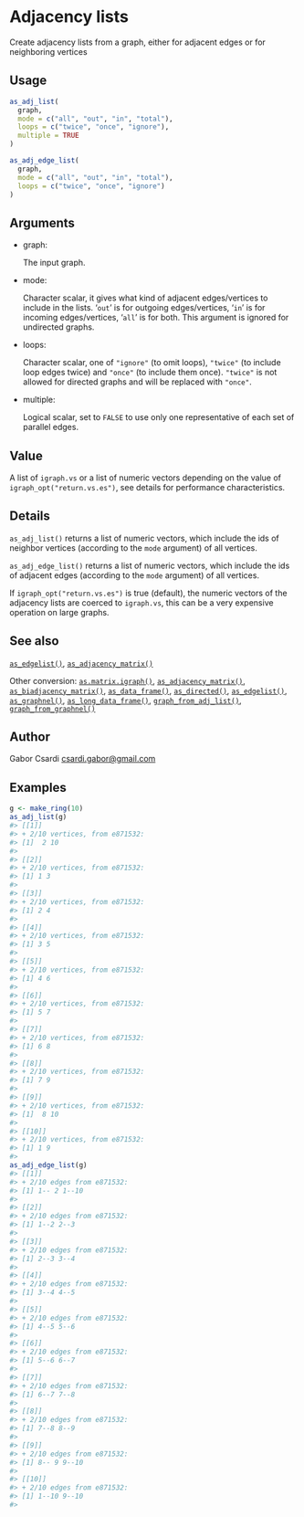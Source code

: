 # Adjacency lists

Create adjacency lists from a graph, either for adjacent edges or for
neighboring vertices

## Usage

``` r
as_adj_list(
  graph,
  mode = c("all", "out", "in", "total"),
  loops = c("twice", "once", "ignore"),
  multiple = TRUE
)

as_adj_edge_list(
  graph,
  mode = c("all", "out", "in", "total"),
  loops = c("twice", "once", "ignore")
)
```

## Arguments

- graph:

  The input graph.

- mode:

  Character scalar, it gives what kind of adjacent edges/vertices to
  include in the lists. ‘`out`’ is for outgoing edges/vertices, ‘`in`’
  is for incoming edges/vertices, ‘`all`’ is for both. This argument is
  ignored for undirected graphs.

- loops:

  Character scalar, one of `"ignore"` (to omit loops), `"twice"` (to
  include loop edges twice) and `"once"` (to include them once).
  `"twice"` is not allowed for directed graphs and will be replaced with
  `"once"`.

- multiple:

  Logical scalar, set to `FALSE` to use only one representative of each
  set of parallel edges.

## Value

A list of `igraph.vs` or a list of numeric vectors depending on the
value of `igraph_opt("return.vs.es")`, see details for performance
characteristics.

## Details

`as_adj_list()` returns a list of numeric vectors, which include the ids
of neighbor vertices (according to the `mode` argument) of all vertices.

`as_adj_edge_list()` returns a list of numeric vectors, which include
the ids of adjacent edges (according to the `mode` argument) of all
vertices.

If `igraph_opt("return.vs.es")` is true (default), the numeric vectors
of the adjacency lists are coerced to `igraph.vs`, this can be a very
expensive operation on large graphs.

## See also

[`as_edgelist()`](https://r.igraph.org/reference/as_edgelist.md),
[`as_adjacency_matrix()`](https://r.igraph.org/reference/as_adjacency_matrix.md)

Other conversion:
[`as.matrix.igraph()`](https://r.igraph.org/reference/as.matrix.igraph.md),
[`as_adjacency_matrix()`](https://r.igraph.org/reference/as_adjacency_matrix.md),
[`as_biadjacency_matrix()`](https://r.igraph.org/reference/as_biadjacency_matrix.md),
[`as_data_frame()`](https://r.igraph.org/reference/graph_from_data_frame.md),
[`as_directed()`](https://r.igraph.org/reference/as_directed.md),
[`as_edgelist()`](https://r.igraph.org/reference/as_edgelist.md),
[`as_graphnel()`](https://r.igraph.org/reference/as_graphnel.md),
[`as_long_data_frame()`](https://r.igraph.org/reference/as_long_data_frame.md),
[`graph_from_adj_list()`](https://r.igraph.org/reference/graph_from_adj_list.md),
[`graph_from_graphnel()`](https://r.igraph.org/reference/graph_from_graphnel.md)

## Author

Gabor Csardi <csardi.gabor@gmail.com>

## Examples

``` r
g <- make_ring(10)
as_adj_list(g)
#> [[1]]
#> + 2/10 vertices, from e871532:
#> [1]  2 10
#> 
#> [[2]]
#> + 2/10 vertices, from e871532:
#> [1] 1 3
#> 
#> [[3]]
#> + 2/10 vertices, from e871532:
#> [1] 2 4
#> 
#> [[4]]
#> + 2/10 vertices, from e871532:
#> [1] 3 5
#> 
#> [[5]]
#> + 2/10 vertices, from e871532:
#> [1] 4 6
#> 
#> [[6]]
#> + 2/10 vertices, from e871532:
#> [1] 5 7
#> 
#> [[7]]
#> + 2/10 vertices, from e871532:
#> [1] 6 8
#> 
#> [[8]]
#> + 2/10 vertices, from e871532:
#> [1] 7 9
#> 
#> [[9]]
#> + 2/10 vertices, from e871532:
#> [1]  8 10
#> 
#> [[10]]
#> + 2/10 vertices, from e871532:
#> [1] 1 9
#> 
as_adj_edge_list(g)
#> [[1]]
#> + 2/10 edges from e871532:
#> [1] 1-- 2 1--10
#> 
#> [[2]]
#> + 2/10 edges from e871532:
#> [1] 1--2 2--3
#> 
#> [[3]]
#> + 2/10 edges from e871532:
#> [1] 2--3 3--4
#> 
#> [[4]]
#> + 2/10 edges from e871532:
#> [1] 3--4 4--5
#> 
#> [[5]]
#> + 2/10 edges from e871532:
#> [1] 4--5 5--6
#> 
#> [[6]]
#> + 2/10 edges from e871532:
#> [1] 5--6 6--7
#> 
#> [[7]]
#> + 2/10 edges from e871532:
#> [1] 6--7 7--8
#> 
#> [[8]]
#> + 2/10 edges from e871532:
#> [1] 7--8 8--9
#> 
#> [[9]]
#> + 2/10 edges from e871532:
#> [1] 8-- 9 9--10
#> 
#> [[10]]
#> + 2/10 edges from e871532:
#> [1] 1--10 9--10
#> 
```
